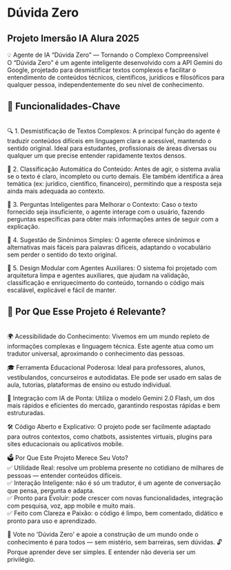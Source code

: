 # Dúvida Zero
<h2>Projeto Imersão IA Alura 2025</h2>
💡 Agente de IA “Dúvida Zero” — Tornando o Complexo Compreensível <br>
O “Dúvida Zero” é um agente inteligente desenvolvido com a API Gemini do Google, projetado para desmistificar textos complexos e facilitar o entendimento de conteúdos técnicos, científicos, jurídicos e filosóficos para qualquer pessoa, independentemente do seu nível de conhecimento. <br>
<h2>🚀 Funcionalidades-Chave </h2><br>
🔍 1. Desmistificação de Textos Complexos: A principal função do agente é traduzir conteúdos difíceis em linguagem clara e acessível, mantendo o sentido original. Ideal para estudantes, profissionais de áreas diversas ou qualquer um que precise entender rapidamente textos densos.

🧠 2. Classificação Automática do Conteúdo: Antes de agir, o sistema avalia se o texto é claro, incompleto ou curto demais. Ele também identifica a área temática (ex: jurídico, científico, financeiro), permitindo que a resposta seja ainda mais adequada ao contexto.

💬 3. Perguntas Inteligentes para Melhorar o Contexto: Caso o texto fornecido seja insuficiente, o agente interage com o usuário, fazendo perguntas específicas para obter mais informações antes de seguir com a explicação.

🔁 4. Sugestão de Sinônimos Simples: O agente oferece sinônimos e alternativas mais fáceis para palavras difíceis, adaptando o vocabulário sem perder o sentido do texto original.

🧩 5. Design Modular com Agentes Auxiliares: O sistema foi projetado com arquitetura limpa e agentes auxiliares, que ajudam na validação, classificação e enriquecimento do conteúdo, tornando o código mais escalável, explicável e fácil de manter.

<h2>📌 Por Que Esse Projeto é Relevante? </h2><br>
🌍 Acessibilidade do Conhecimento: Vivemos em um mundo repleto de informações complexas e linguagem técnica. Este agente atua como um tradutor universal, aproximando o conhecimento das pessoas. <br>

🎓 Ferramenta Educacional Poderosa: Ideal para professores, alunos, vestibulandos, concurseiros e autodidatas. Ele pode ser usado em salas de aula, tutorias, plataformas de ensino ou estudo individual.

🤖 Integração com IA de Ponta: Utiliza o modelo Gemini 2.0 Flash, um dos mais rápidos e eficientes do mercado, garantindo respostas rápidas e bem estruturadas.

🛠️ Código Aberto e Explicativo: O projeto pode ser facilmente adaptado para outros contextos, como chatbots, assistentes virtuais, plugins para sites educacionais ou aplicativos mobile.

🗳️ Por Que Este Projeto Merece Seu Voto? <br>
✅ Utilidade Real: resolve um problema presente no cotidiano de milhares de pessoas — entender conteúdos difíceis. <br>
✅ Interação Inteligente: não é só um tradutor, é um agente de conversação que pensa, pergunta e adapta. <br>
✅ Pronto para Evoluir: pode crescer com novas funcionalidades, integração com pesquisa, voz, app mobile e muito mais. <br>
✅ Feito com Clareza e Paixão: o código é limpo, bem comentado, didático e pronto para uso e aprendizado. <br>

📣 Vote no 'Dúvida Zero' e apoie a construção de um mundo onde o conhecimento é para todos — sem mistério, sem barreiras, sem dúvidas.
🔓 Porque aprender deve ser simples. E entender não deveria ser um privilégio.

